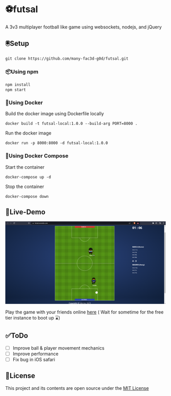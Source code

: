 # ⚽futsal

A 3v3 multiplayer football like game using websockets, nodejs, and jQuery

## 🖲️Setup
```
git clone https://github.com/many-fac3d-g0d/futsal.git
```
### 📦Using npm
```
npm install
npm start
```
### 🐋Using Docker
Build the docker image using Dockerfile locally
```
docker build -t futsal-local:1.0.0 --build-arg PORT=8000 .
```
Run the docker image
```
docker run -p 8000:8000 -d futsal-local:1.0.0
```

### 🐳Using Docker Compose
Start the container
```
docker-compose up -d
```
Stop the container
```
docker-compose down
```

## 🚀Live-Demo

![futsal](./client/public/img/game.png)

Play the game with your friends online [here](https://futsal.onrender.com) ( Wait for sometime for the free tier instance to boot up ⌛)

## ✅ToDo

- [ ] Improve ball & player movement mechanics
- [ ] Improve performance
- [ ] Fix bug in iOS safari

## 📄License

This project and its contents are open source under the [MIT License](https://github.com/darekkay/dashboard/blob/master/LICENSE)
